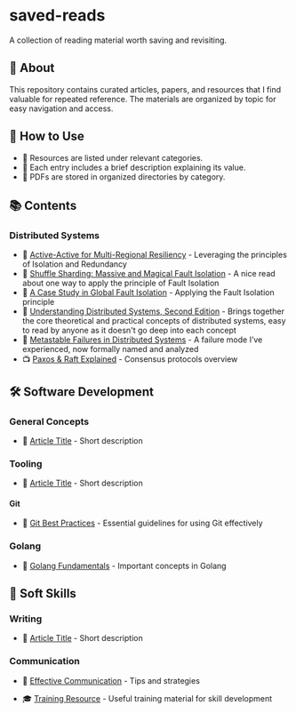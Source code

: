 # saved-reads
A collection of reading material worth saving and revisiting.

## 📖 About
This repository contains curated articles, papers, and resources that I find valuable for repeated reference. The materials are organized by topic for easy navigation and access.

## 🚀 How to Use
- 📌 Resources are listed under relevant categories.
- 📝 Each entry includes a brief description explaining its value.
- 📁 PDFs are stored in organized directories by category.

## 📚 Contents

### Distributed Systems
- 📝 [Active-Active for Multi-Regional Resiliency](https://netflixtechblog.com/active-active-for-multi-regional-resiliency-c47719f6685b) - Leveraging the principles of Isolation and Redundancy
- 📝 [Shuffle Sharding: Massive and Magical Fault Isolation](https://aws.amazon.com/blogs/architecture/shuffle-sharding-massive-and-magical-fault-isolation/) - A nice read about one way to apply the principle of Fault Isolation
- 📝 [A Case Study in Global Fault Isolation](https://aws.amazon.com/blogs/architecture/a-case-study-in-global-fault-isolation/) - Applying the Fault Isolation principle
- 📖 [Understanding Distributed Systems, Second Edition](https://understandingdistributed.systems/) - Brings together the core theoretical and practical concepts of distributed systems, easy to read by anyone as it doesn't go deep into each concept
- 📖 [Metastable Failures in Distributed Systems](https://raw.githubusercontent.com/unixsurfer/saved-reads/main/distributed-systems/hotos21-s11-bronson-metastable-failures.pdf) - A failure mode I’ve experienced, now formally named and analyzed
- 📺 [Paxos & Raft Explained](https://www.youtube.com/watch?v=abc456) - Consensus protocols overview  

## 🛠 Software Development

### General Concepts
- 📖 [Article Title](software-development/general-concepts/article-title.pdf) - Short description

### Tooling
- 📖 [Article Title](software-development/tooling/article-title.pdf) - Short description

#### Git
- 📖 [Git Best Practices](software-development/git/git-best-practices.pdf) - Essential guidelines for using Git effectively

### Golang
- 📖 [Golang Fundamentals](golang/golang-basics.pdf) - Important concepts in Golang

## 💬 Soft Skills

### Writing
- 📖 [Article Title](soft-skills/writing/article-title.pdf) - Short description

### Communication
- 📖 [Effective Communication](soft-skills/communication/effective-communication.pdf) - Tips and strategies

- 🎓 [Training Resource](soft-skills/training/training-resource.pdf) - Useful training material for skill development
